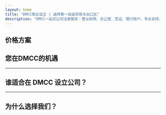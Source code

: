 ```yaml
---
layout: home
title: "DMCC商业设立 | 迪拜第一自由贸易与出口区"
description: "DMCC一站式公司注册服务：营业执照、办公室、签证、银行账户。专业支持，保证成功。"
---
```


<!-- text="专注发展 — 让iMind处理语言问题。" -->
<!-- text="传统课堂需要数年时间；iMind今天就能实现各种语言的实时理解。" -->
<!-- text="投资增长，而不是翻译难题。iMind为您创新提供翻译服务。" -->
<!-- <AuthButton text="体验在线演示 →" buttonClass="brand"/> -->

<HeroSection
title="**DMCC**自由区商业注册"
text="为贸易、物流、商品和国际商务运营提供一站式解决方案">

</HeroSection>

## 价格方案

<PricingPlans :plans="[
  {
    title: '直接在DMCC订购服务',
    details: '**29 205** AED  **17** 天',
    items: [
      '无中介直接访问',
      '无额外费用',
      '无佣金'
    ],
    linkText: '直接订购',
    linkHref: '/guide/use-cases#negotiations',
    bullet: '💬'
  },
  {
    title: '选择我们的**标准**方案获得专业指导',
    details: '**36 555** AED  **17** 天',
    items: [
      '节省时间',
      '可预测的结果',
      '个人专家协助',
      '商务级服务地点接送',
      '最少参与要求'
    ],
    linkText: '向专家订购',
    linkHref: '/guide/use-cases#operations',
    bullet: '⚡︎'
  },
  {
    title: '选择我们的**高端**方案获得**顶级**专家指导',
    details: '**42 055** AED  **15** 天',
    items: [
      '一人VIP机场接待',
      '高端机场-酒店-机场接送服务',
      '加急VIP程序',
      '保证结果',
      '24/7专属专家服务',
      '高端服务地点接送',
      '最少参与要求'
    ],
    linkText: '向专家订购',
    linkHref: '/guide/use-cases#operations',
    bullet: '💰'
  }
]" />

## 您在DMCC的机遇

<FeatureBlock :card="{
  title: 'DMCC公司全方位成立服务',
  details: '从许可证到签证和银行账户 — 我们为您处理整个流程。',
  items: [
    '⚡︎ 贸易、服务或咨询许可证在5-7个工作日内发放。',
    '✧ JLT（朱美拉湖塔）的办公空间或灵活办公桌。',
    '✧ 为企业主和员工提供UAE居留签证（2年有效期）。',
    '✧ 协助在UAE开设公司银行账户。',
  ],
  link: '/guide/dmcc-setup-process',
  src: {
    light: '/content/iStock-1366951573.jpg',
    dark: '/content/iStock-1366951573.jpg',
  },
  inversion: false
}" />

<FeatureBlock :card="{
  title: 'DMCC为何成为全球贸易首选',
  details: '一个享有良好国际声誉的自贸区，受到欧盟、美国和亚洲合作伙伴的信赖。',
  items: [
    '⚡︎ 强大的商业形象：DMCC是贸易公司的首选。',
    '✧ 100%外资所有权 — 无需本地合作伙伴。',
    '✧ 简化的出口程序、认证和物流支持。',
    '✧ 广泛的许可证范围 — 从黄金贸易到IT服务。',
  ],
  link: '/guide/why-dmcc',
  src: {
    light: '/content/iStock-1366951573.jpg',
    dark: '/content/iStock-1366951573.jpg',
  },
  inversion: true
}" />

<FeatureBlock :card="{
  title: '合规保证与风险管理',
  details: '完全符合UAE法规和国际标准。',
  items: [
    '⚡︎ 准备KYC和公司文件。',
    '✧ 支持UAE AML/CFT合规 [official source](https://u.ae/en/information-and-services/business/anti-money-laundering)。',
    '✧ 协助VAT、ESR和UBO注册。',
    '✧ 为您的企业提供持续的注册后法律支持。',
  ],
  link: '/guide/compliance-support',
  src: {
    light: '/content/iStock-1366951573.jpg',
    dark: '/content/iStock-1366951573.jpg',
  },
  inversion: false
}" />

---

## 谁适合在 DMCC 设立公司？

<FeatureCards :features="[
  {
    title: '进出口公司',
    details: '适用于从中国、印度、欧洲和中东采购的企业。',
    items: [
      '简化的合同和认证流程。',
      '通过阿联酋进行税收效率贸易。',
      '在国际客户中享有良好声誉。',
    ],
    linkText: 'Learn more',
    link: '/guide/dmcc-use-cases#import-export'
  },
  {
    title: '珠宝和大宗商品企业',
    details: '适用于黄金、钻石、金属、咖啡、茶叶和谷物贸易。',
    items: [
      '专门的 DMCC 贵金属和大宗商品许可证。',
      '提供出口文件和认证支持。',
      '通过 JAFZA 和 DP World 实现高效物流。',
    ],
    linkText: 'Explore solutions',
    link: '/guide/dmcc-use-cases#commodities'
  },
  {
    title: '科技公司',
    details: '为全球客户提供 SaaS、数字营销、软件开发服务。',
    items: [
      '享有自贸区内的prestigeous总部地址。',
      '优化的阿联酋税收结构优惠。',
      '通过 DMCC 许可证进入 GCC 和 MENA 市场。',
    ],
    linkText: 'View case studies',
    link: '/guide/dmcc-use-cases#it-business'
  }
]" />

---

## 为什么选择我们？

<FeatureBlock :card="{
  title: '从获取许可证到首份合同的专业支持',
  details: '凭借超过7年的经验，我们专门从事贸易和出口企业的DMCC公司设立。我们的法律团队确保从开始到完成的整个过程都合规顺畅。',
  items: [
    '✧ 透明定价，固定套餐。',
    '✧ 专属客户经理和法律顾问为您服务。',
    '✧ 在DMCC和阿联酋银行方面拥有良好的业绩记录。',
  ],
  link: '/guide/our-services',
  src: {
    light: '/content/iStock-1366951573.jpg',
    dark: '/content/iStock-1366951573.jpg',
  },
  inversion: true
}" />

<AuthButton text="获取免费报价 →" buttonClass="brand"/>
